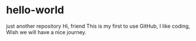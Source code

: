 # hello-world
just another repository
Hi, friend
This is my first to use GitHub, I like coding,
Wish we will have a nice journey.
